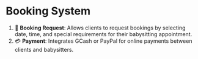 # Booking System

1. 📅 **Booking Request**: Allows clients to request bookings by selecting date, time, and special requirements for their babysitting appointment.
2. 💳 **Payment**: Integrates GCash or PayPal for online payments between clients and babysitters.


